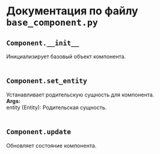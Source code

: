 # Документация по файлу `base_component.py`


## `Component.__init__`<br>
Инициализирует базовый объект компонента.<br>
<br>

## `Component.set_entity`<br>
Устанавливает родительскую сущность для компонента.<br>
**Args:**<br>
entity (Entity): Родительская сущность.<br>
<br>

## `Component.update`<br>
Обновляет состояние компонента.<br>
<br>
